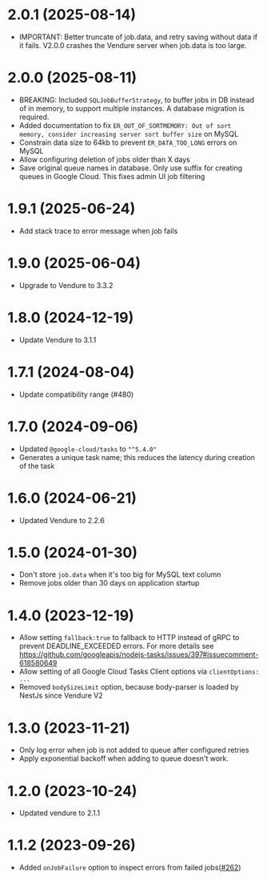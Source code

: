 # 2.0.1 (2025-08-14)

- IMPORTANT: Better truncate of job.data, and retry saving without data if it fails. V2.0.0 crashes the Vendure server when job.data is too large.

# 2.0.0 (2025-08-11)

- BREAKING: Included `SQLJobBufferStrategy`, to buffer jobs in DB instead of in memory, to support multiple instances. A database migration is required.
- Added documentation to fix `ER_OUT_OF_SORTMEMORY: Out of sort memory, consider increasing server sort buffer size` on MySQL
- Constrain data size to 64kb to prevent `ER_DATA_TOO_LONG` errors on MySQL
- Allow configuring deletion of jobs older than X days
- Save original queue names in database. Only use suffix for creating queues in Google Cloud. This fixes admin UI job filtering

# 1.9.1 (2025-06-24)

- Add stack trace to error message when job fails

# 1.9.0 (2025-06-04)

- Upgrade to Vendure to 3.3.2

# 1.8.0 (2024-12-19)

- Update Vendure to 3.1.1

# 1.7.1 (2024-08-04)

- Update compatibility range (#480)

# 1.7.0 (2024-09-06)

- Updated `@google-cloud/tasks` to `"^5.4.0"`
- Generates a unique task name; this reduces the latency during creation of the task

# 1.6.0 (2024-06-21)

- Updated Vendure to 2.2.6

# 1.5.0 (2024-01-30)

- Don't store `job.data` when it's too big for MySQL text column
- Remove jobs older than 30 days on application startup

# 1.4.0 (2023-12-19)

- Allow setting `fallback:true` to fallback to HTTP instead of gRPC to prevent DEADLINE_EXCEEDED errors. For more details see https://github.com/googleapis/nodejs-tasks/issues/397#issuecomment-618580649
- Allow setting of all Google Cloud Tasks Client options via `clientOptions: ...`
- Removed `bodySizeLimit` option, because body-parser is loaded by NestJs since Vendure V2

# 1.3.0 (2023-11-21)

- Only log error when job is not added to queue after configured retries
- Apply exponential backoff when adding to queue doesn't work.

# 1.2.0 (2023-10-24)

- Updated vendure to 2.1.1

# 1.1.2 (2023-09-26)

- Added `onJobFailure` option to inspect errors from failed jobs([#262](https://github.com/Pinelab-studio/pinelab-vendure-plugins/pull/262))
